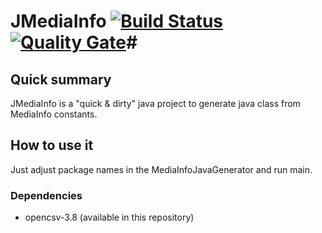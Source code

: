 # JMediaInfo [![Build Status](https://travis-ci.org/welle/JMediaInfo.svg?branch=master)](https://travis-ci.org/welle/JMediaInfo) [![Quality Gate](https://sonarcloud.io/api/badges/gate?key=JMediaInfo)](https://sonarcloud.io/dashboard/index/JMediaInfo)#

## Quick summary ##

JMediaInfo is a "quick & dirty" java project to generate java class from MediaInfo constants. 

## How to use it ##

Just adjust package names in the MediaInfoJavaGenerator and run main.

### Dependencies ###

* opencsv-3.8 (available in this repository)
